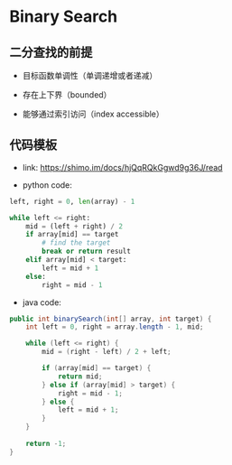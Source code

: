 # Binary Search


## 二分查找的前提
- 目标函数单调性（单调递增或者递减）

- 存在上下界（bounded）

- 能够通过索引访问（index accessible）


## 代码模板

- link: https://shimo.im/docs/hjQqRQkGgwd9g36J/read

- python code:
```python
left, right = 0, len(array) - 1

while left <= right:
    mid = (left + right) / 2
    if array[mid] == target
        # find the target
        break or return result
    elif array[mid] < target:
        left = mid + 1
    else:
        right = mid - 1
```


- java code:
```java
public int binarySearch(int[] array, int target) {
    int left = 0, right = array.length - 1, mid;

    while (left <= right) {
        mid = (right - left) / 2 + left;

        if (array[mid] == target) {
            return mid;
        } else if (array[mid] > target) {
            right = mid - 1;
        } else {
            left = mid + 1;
        }
    }
    
    return -1;
}
```

